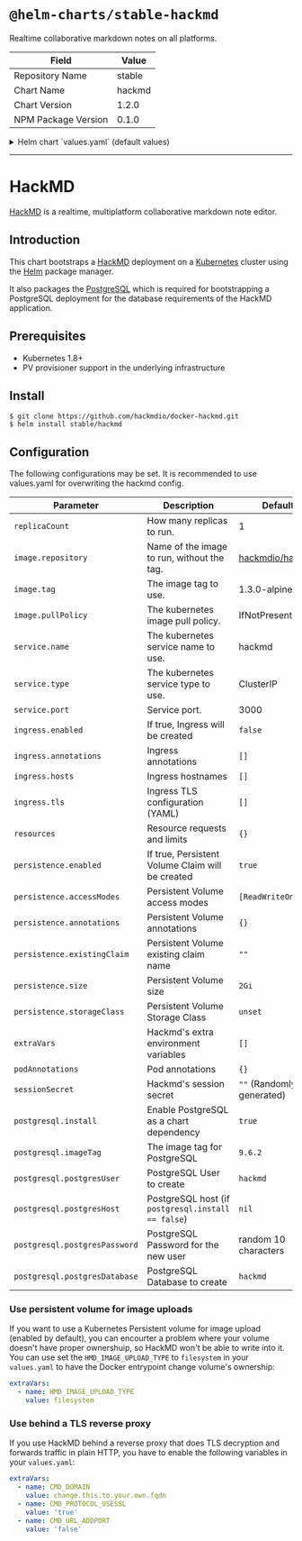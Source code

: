# `@helm-charts/stable-hackmd`

Realtime collaborative markdown notes on all platforms.

| Field               | Value  |
| ------------------- | ------ |
| Repository Name     | stable |
| Chart Name          | hackmd |
| Chart Version       | 1.2.0  |
| NPM Package Version | 0.1.0  |

<details>

<summary>Helm chart `values.yaml` (default values)</summary>

```yaml
# Default values for hackmd.
# This is a YAML-formatted file.
# Declare variables to be passed into your templates.

replicaCount: 1

image:
  repository: hackmdio/hackmd
  tag: 1.3.0-alpine
  pullPolicy: IfNotPresent

service:
  name: hackmd
  type: ClusterIP
  port: 3000

ingress:
  enabled: false
  annotations:
    {}
    # kubernetes.io/ingress.class: nginx
    # kubernetes.io/tls-acme: "true"
  path: /
  hosts:
    - chart-example.local
  tls: []
  #  - secretName: chart-example-tls
  #    hosts:
  #      - chart-example.local

resources:
  {}
  # We usually recommend not to specify default resources and to leave this as a conscious
  # choice for the user. This also increases chances charts run on environments with little
  # resources, such as Minikube. If you do want to specify resources, uncomment the following
  # lines, adjust them as necessary, and remove the curly braces after 'resources:'.
  # limits:
  #  cpu: 100m
  #  memory: 128Mi
  # requests:
  #  cpu: 100m
  #  memory: 128Mi

persistence:
  enabled: true
  ## hackmd data Persistent Volume access modes
  ## Must match those of existing PV or dynamic provisioner
  ## Ref: http://kubernetes.io/docs/user-guide/persistent-volumes/
  ##
  accessModes:
    - ReadWriteOnce
  annotations: {}
  existingClaim: ''
  size: 2Gi
  ## A manually managed Persistent Volume and Claim
  ## Requires persistence.enabled: true
  ## If defined, PVC must be created manually before volume will be bound
  # existingClaim:
  ## database data Persistent Volume Storage Class
  ## If defined, storageClassName: <storageClass>
  ## If set to "-", storageClassName: "", which disables dynamic provisioning
  ## If undefined (the default) or set to null, no storageClassName spec is
  ##   set, choosing the default provisioner.  (gp2 on AWS, standard on
  ##   GKE, AWS & OpenStack)
  ##
  # storageClass: "-"

podAnnotations: {}

extraVars: []

nodeSelector: {}

tolerations: []

affinity: {}

## Configuration values for the postgresql dependency.
## ref: https://github.com/kubernetes/charts/blob/master/stable/postgresql/README.md
##
postgresql:
  install: true
  imageTag: '9.6.2'
  postgresUser: 'hackmd'
  postgresDatabase: 'hackmd'
  ## Default: random 10 character string
  # postgresPassword:
```

</details>

---

# HackMD

[HackMD](https://hackmd.io) is a realtime, multiplatform collaborative markdown note editor.

## Introduction

This chart bootstraps a [HackMD](https://github.com/hackmdio/docker-hackmd) deployment on a [Kubernetes](http://kubernetes.io) cluster using the [Helm](https://helm.sh) package manager.

It also packages the [PostgreSQL](https://github.com/kubernetes/charts/tree/master/stable/postgresql) which is required for bootstrapping a PostgreSQL deployment for the database requirements of the HackMD application.

## Prerequisites

- Kubernetes 1.8+
- PV provisioner support in the underlying infrastructure

## Install

```console
$ git clone https://github.com/hackmdio/docker-hackmd.git
$ helm install stable/hackmd
```

## Configuration

The following configurations may be set. It is recommended to use values.yaml for overwriting the hackmd config.

| Parameter                     | Description                                        | Default                                                      |
| ----------------------------- | -------------------------------------------------- | ------------------------------------------------------------ |
| `replicaCount`                | How many replicas to run.                          | 1                                                            |
| `image.repository`            | Name of the image to run, without the tag.         | [hackmdio/hackmd](https://github.com/hackmdio/docker-hackmd) |
| `image.tag`                   | The image tag to use.                              | 1.3.0-alpine                                                 |
| `image.pullPolicy`            | The kubernetes image pull policy.                  | IfNotPresent                                                 |
| `service.name`                | The kubernetes service name to use.                | hackmd                                                       |
| `service.type`                | The kubernetes service type to use.                | ClusterIP                                                    |
| `service.port`                | Service port.                                      | 3000                                                         |
| `ingress.enabled`             | If true, Ingress will be created                   | `false`                                                      |
| `ingress.annotations`         | Ingress annotations                                | `[]`                                                         |
| `ingress.hosts`               | Ingress hostnames                                  | `[]`                                                         |
| `ingress.tls`                 | Ingress TLS configuration (YAML)                   | `[]`                                                         |
| `resources`                   | Resource requests and limits                       | `{}`                                                         |
| `persistence.enabled`         | If true, Persistent Volume Claim will be created   | `true`                                                       |
| `persistence.accessModes`     | Persistent Volume access modes                     | `[ReadWriteOnce]`                                            |
| `persistence.annotations`     | Persistent Volume annotations                      | `{}`                                                         |
| `persistence.existingClaim`   | Persistent Volume existing claim name              | `""`                                                         |
| `persistence.size`            | Persistent Volume size                             | `2Gi`                                                        |
| `persistence.storageClass`    | Persistent Volume Storage Class                    | `unset`                                                      |
| `extraVars`                   | Hackmd's extra environment variables               | `[]`                                                         |
| `podAnnotations`              | Pod annotations                                    | `{}`                                                         |
| `sessionSecret`               | Hackmd's session secret                            | `""` (Randomly generated)                                    |
| `postgresql.install`          | Enable PostgreSQL as a chart dependency            | `true`                                                       |
| `postgresql.imageTag`         | The image tag for PostgreSQL                       | `9.6.2`                                                      |
| `postgresql.postgresUser`     | PostgreSQL User to create                          | `hackmd`                                                     |
| `postgresql.postgresHost`     | PostgreSQL host (if `postgresql.install == false`) | `nil`                                                        |
| `postgresql.postgresPassword` | PostgreSQL Password for the new user               | random 10 characters                                         |
| `postgresql.postgresDatabase` | PostgreSQL Database to create                      | `hackmd`                                                     |

### Use persistent volume for image uploads

If you want to use a Kubernetes Persistent volume for image upload (enabled by default), you can encourter a problem where your volume doesn't have proper ownershuip, so HackMD won't be able to write into it. You can use set the `HMD_IMAGE_UPLOAD_TYPE` to `filesystem` in your `values.yaml` to have the Docker entrypoint change volume's ownership:

```yaml
extraVars:
  - name: HMD_IMAGE_UPLOAD_TYPE
    value: filesystem
```

### Use behind a TLS reverse proxy

If you use HackMD behind a reverse proxy that does TLS decryption and forwards traffic in plain HTTP, you have to enable the following variables in your `values.yaml`:

```yaml
extraVars:
  - name: CMD_DOMAIN
    value: change.this.to.your.own.fqdn
  - name: CMD_PROTOCOL_USESSL
    value: 'true'
  - name: CMD_URL_ADDPORT
    value: 'false'
```
